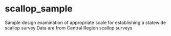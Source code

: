 # scallop_sample
Sample design examination of appropriate scale for establishing a statewide scallop survey
Data are from Central Region scallop surveys
